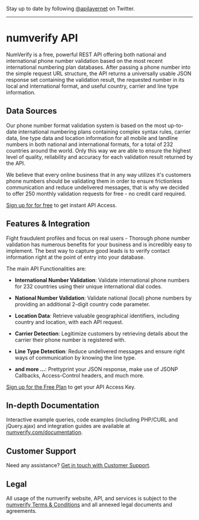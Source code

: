 Stay up to date by following [@apilayernet](https://twitter.com/apilayernet) on Twitter.
_________

# numverify API

NumVerify is a free, powerful REST API offering both national and international phone number validation based on the most recent international numbering plan databases. After passing a phone number into the simple request URL structure, the API returns a universally usable JSON response set containing the validation result, the requested number in its local and international format, and useful country, carrier and line type information.

## Data Sources

Our phone number format validation system is based on the most up-to-date international numbering plans containing complex syntax rules, carrier data, line type data and location information for all mobile and landline numbers in both national and international formats, for a total of 232 countries around the world. Only this way we are able to ensure the highest level of quality, reliability and accuracy for each validation result returned by the API.

We believe that every online business that in any way utilizes it's customers phone numbers should be validating them in order to ensure frictionless communication and reduce undelivered messages, that is why we decided to offer 250 monthly validation requests for free - no credit card required. 

[Sign up for for free](https://numverify.com/product) to get instant API Access.

## Features & Integration

Fight fraudulent profiles and focus on real users - Thorough phone number validation has numerous benefits for your business and is incredibly easy to implement. The best way to capture good leads is to verify contact information right at the point of entry into your database.

The main API Functionalities are:

* **International Number Validation**:
Validate international phone numbers for 232 countries using their unique international dial codes.

* **National Number Validation**:
Validate national (local) phone numbers by providing an additional 2-digit country code parameter.

* **Location Data**:
Retrieve valuable geographical identifiers, including country and location, with each API request.

* **Carrier Detection**:
Legitimize customers by retrieving details about the carrier their phone number is registered with.

* **Line Type Detection**:
Reduce undelivered messages and ensure right ways of communication by knowing the line type.

* **and more ...**:
Prettyprint your JSON response, make use of JSONP Callbacks, Access-Control headers, and much more.

[Sign up for the Free Plan](https://numverify.com/product) to get your API Access Key.

## In-depth Documentation

Interactive example queries, code examples (including PHP/CURL and jQuery.ajax) and integration guides are available at [numverify.com/documentation](https://numverify.com/documentation).

## Customer Support
Need any assistance? [Get in touch with Customer Support](mailto:support@apilayer.com?subject=[numverify]).

## Legal

All usage of the numverify website, API, and services is subject to the [numverify Terms & Conditions](https://numverify.com/terms) and all annexed legal documents and agreements.
